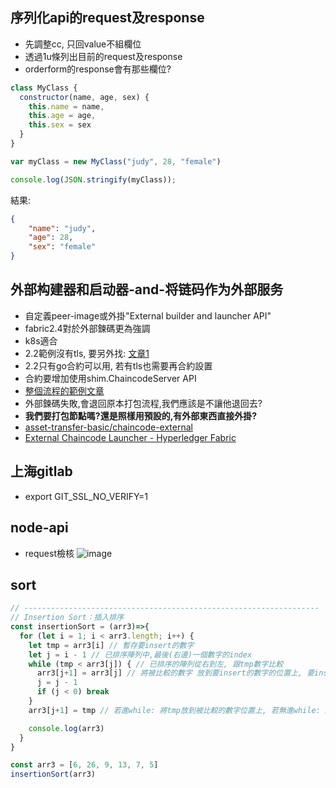 ## 序列化api的request及response
* 先調整cc, 只回value不組欄位
* 透過1u條列出目前的request及response
* orderform的response會有那些欄位?
```js
class MyClass {
  constructor(name, age, sex) {
    this.name = name,
    this.age = age,
    this.sex = sex
  }
}

var myClass = new MyClass("judy", 28, "female")

console.log(JSON.stringify(myClass));
```
結果: 
```json
{
    "name": "judy",
    "age": 28,
    "sex": "female"
}
```

## 外部构建器和启动器-and-将链码作为外部服务
* 自定義peer-image或外掛"External builder and launcher API"
* fabric2.4對於外部鍊碼更為強調
* k8s適合
* 2.2範例沒有tls, 要另外找: [文章1](https://arsulegai.medium.com/hyperledger-fabric-tls-enabled-external-chaincode-bcbab5618740)
* 2.2只有go合約可以用, 若有tls也需要再合約設置
* 合約要增加使用shim.ChaincodeServer API
* [整個流程的範例文章](https://medium.com/@robinklemens/setting-up-the-external-chaincode-builder-and-launcher-in-hyperledger-fabric-2-0-b17f43a3d8ed)
* 外部鍊碼失敗,會退回原本打包流程,我們應該是不讓他退回去?
* **我們要打包節點嗎?還是照樣用預設的,有外部東西直接外掛?**
* [asset-transfer-basic/chaincode-external](https://github.com/hyperledger/fabric-samples/tree/release-2.2/asset-transfer-basic/chaincode-external)
* [External Chaincode Launcher - Hyperledger Fabric](https://saifworks.hashnode.dev/external-chaincode-launcher-hyperledger-fabric)

## 上海gitlab
* export GIT_SSL_NO_VERIFY=1

## node-api
* request檢核
![image](https://user-images.githubusercontent.com/11582103/154835630-91332da5-fa7e-4ff4-968e-c92a8330972e.png)


## sort
```js
// ------------------------------------------------------------------
// Insertion Sort：插入排序
const insertionSort = (arr3)=>{
  for (let i = 1; i < arr3.length; i++) {
    let tmp = arr3[i] // 暫存要insert的數字
    let j = i - 1 // 已排序陣列中,最後(右邊)一個數字的index
    while (tmp < arr3[j]) { // 已排序的陣列從右到左, 跟tmp數字比較
      arr3[j+1] = arr3[j] // 將被比較的數字 放到要insert的數字的位置上, 要insert的數字已經tmp所以沒關係
      j = j - 1
      if (j < 0) break
    }
    arr3[j+1] = tmp // 若進while: 將tmp放到被比較的數字位置上, 若無進while: 將tmp放到自己原本位置

    console.log(arr3)
  }
}

const arr3 = [6, 26, 9, 13, 7, 5]
insertionSort(arr3)
```
